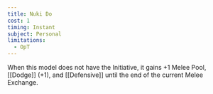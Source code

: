 ```yaml
---
title: Nuki Do
cost: 1
timing: Instant
subject: Personal
limitations:
  - OpT
---
```

When this model does not have the Initiative, it gains +1 Melee Pool, [[Dodge]] (+1), and [[Defensive]] until the end of the current Melee Exchange.
